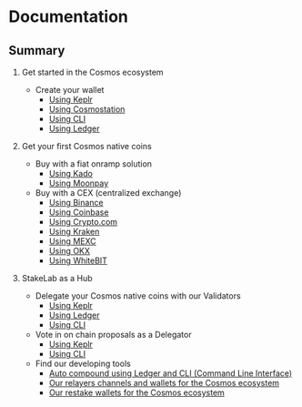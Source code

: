 # Documentation
## Summary
1. Get started in the Cosmos ecosystem
   - Create your wallet
     - [Using Keplr](https://github.com/StakeLab-Hub/Documentation/tree/main/Wallets/Keplr)
     - [Using Cosmostation](https://github.com/StakeLab-Hub/Documentation/tree/main/Wallets/Cosmostation)
     - [Using CLI](https://github.com/StakeLab-Hub/Documentation/tree/main/Wallets/CLI)
     - [Using Ledger](https://github.com/StakeLab-Hub/Documentation/tree/main/Wallets/Ledger)
     
2. Get your first Cosmos native coins
   - Buy with a fiat onramp solution
     - [Using Kado](https://github.com/StakeLab-Hub/Documentation/tree/main/Onramp/Kado)
     - [Using Moonpay](https://github.com/StakeLab-Hub/Documentation/tree/main/Onramp/Moonpay)
   - Buy with a CEX (centralized exchange)
     - [Using Binance](https://github.com/StakeLab-Hub/Documentation/tree/main/CEX/Binance)
     - [Using Coinbase](https://github.com/StakeLab-Hub/Documentation/tree/main/CEX/Coinbase)
     - [Using Crypto.com](https://github.com/StakeLab-Hub/Documentation/tree/main/CEX/Crypto.com)
     - [Using Kraken](https://github.com/StakeLab-Hub/Documentation/tree/main/CEX/Kraken)
     - [Using MEXC](https://github.com/StakeLab-Hub/Documentation/tree/main/CEX/MEXC)
     - [Using OKX](https://github.com/StakeLab-Hub/Documentation/tree/main/CEX/OKX)
     - [Using WhiteBIT](https://github.com/StakeLab-Hub/Documentation/tree/main/CEX/WhiteBIT)

3. StakeLab as a Hub
   - Delegate your Cosmos native coins with our Validators
     - [Using Keplr](https://github.com/StakeLab-Hub/Documentation/tree/main/Delegate/Keplr)
     - [Using Ledger](https://github.com/StakeLab-Hub/Documentation/tree/main/Delegate/Ledger)
     - [Using CLI](https://github.com/StakeLab-Hub/Documentation/tree/main/Delegate/CLI)
   - Vote in on chain proposals as a Delegator
     - [Using Keplr](https://github.com/StakeLab-Hub/Documentation/tree/main/Vote/Keplr)
     - [Using CLI](https://github.com/StakeLab-Hub/Documentation/tree/main/Vote/CLI)
   - Find our developing tools
     - [Auto compound using Ledger and CLI (Command Line Interface)](https://github.com/StakeLab-Hub/Ledger_Authz_CLI)
     - [Our relayers channels and wallets for the Cosmos ecosystem](https://github.com/StakeLab-Hub/Relayers)
     - [Our restake wallets for the Cosmos ecosystem](https://github.com/StakeLab-Hub/Restake)
